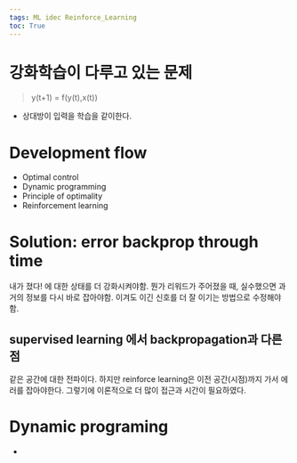 ```yaml
---
tags: ML idec Reinforce_Learning
toc: True
---
```

# 강화학습이 다루고 있는 문제
> y(t+1) = f(y(t),x(t))
* 상대방이 입력을 학습을 같이한다.

# Development flow
* Optimal control
* Dynamic programming
* Principle of optimality
* Reinforcement learning

# Solution: error backprop through time
내가 졌다! 에 대한 상태를 더 강화시켜야함. 뭔가 리워드가 주어졌을 때, 실수했으면 과거의 정보를 다시 바로 잡아야함.
이겨도 이긴 신호를 더 잘 이기는 방법으로 수정해야함.
## supervised learning 에서 backpropagation과 다른점
같은 공간에 대한 전파이다. 하지만 reinforce learning은 이전 공간(시점)까지 가서 에러를 잡아야한다. 
그렇기에 이론적으로 더 많이 접근과 시간이 필요하였다.

# Dynamic programing
* 
